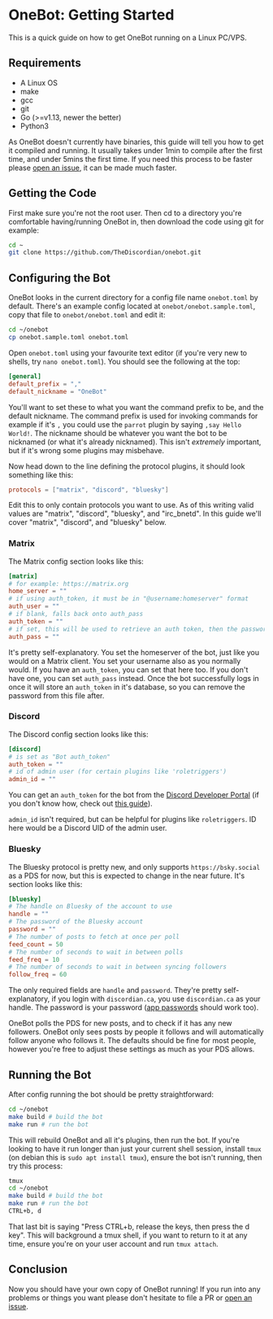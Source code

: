 # OneBot: Getting Started

This is a quick guide on how to get OneBot running on a Linux PC/VPS.

## Requirements

- A Linux OS
- make
- gcc
- git
- Go (>=v1.13, newer the better)
- Python3

As OneBot doesn't currently have binaries, this guide will tell you how to get it compiled and running. It usually takes under 1min to compile after the first time, and under 5mins the first time. If you need this process to be faster please [open an issue](https://github.com/TheDiscordian/onebot/issues/new), it can be made much faster.

## Getting the Code

First make sure you're not the root user. Then cd to a directory you're comfortable having/running OneBot in, then download the code using git for example:

```bash
cd ~
git clone https://github.com/TheDiscordian/onebot.git
```

## Configuring the Bot

OneBot looks in the current directory for a config file name `onebot.toml` by default. There's an example config located at `onebot/onebot.sample.toml`, copy that file to `onebot/onebot.toml` and edit it:

```bash
cd ~/onebot
cp onebot.sample.toml onebot.toml
```

Open `onebot.toml` using your favourite text editor (if you're very new to shells, try `nano onebot.toml`). You should see the following at the top:

```toml
[general]
default_prefix = ","
default_nickname = "OneBot"
```

You'll want to set these to what you want the command prefix to be, and the default nickname. The command prefix is used for invoking commands for example if it's `,` you could use the `parrot` plugin by saying `,say Hello World!`. The nickname should be whatever you want the bot to be nicknamed (or what it's already nicknamed). This isn't *extremely* important, but if it's wrong some plugins may misbehave.

Now head down to the line defining the protocol plugins, it should look something like this:

```toml
protocols = ["matrix", "discord", "bluesky"]
```

Edit this to only contain protocols you want to use. As of this writing valid values are "matrix", "discord", "bluesky", and "irc_bnetd". In this guide we'll cover "matrix", "discord", and "bluesky" below.

### Matrix

The Matrix config section looks like this:

```toml
[matrix]
# for example: https://matrix.org
home_server = ""
# if using auth_token, it must be in "@username:homeserver" format
auth_user = ""
# if blank, falls back onto auth_pass
auth_token = ""
# if set, this will be used to retrieve an auth token, then the password can be omitted from this file
auth_pass = ""
```

It's pretty self-explanatory. You set the homeserver of the bot, just like you would on a Matrix client. You set your username also as you normally would. If you have an `auth_token`, you can set that here too. If you don't have one, you can set `auth_pass` instead. Once the bot successfully logs in once it will store an `auth_token` in it's database, so you can remove the password from this file after.

### Discord

The Discord config section looks like this:

```toml
[discord]
# is set as "Bot auth_token"
auth_token = ""
# id of admin user (for certain plugins like 'roletriggers')
admin_id = ""
```

You can get an `auth_token` for the bot from the [Discord Developer Portal](https://discord.com/developers/applications) (if you don't know how, check out [this guide](https://discordgsm.com/guide/how-to-get-a-discord-bot-token)).

`admin_id` isn't required, but can be helpful for plugins like `roletriggers`. ID here would be a Discord UID of the admin user.

### Bluesky

The Bluesky protocol is pretty new, and only supports `https://bsky.social` as a PDS for now, but this is expected to change in the near future. It's section looks like this:

```toml
[bluesky]
# The handle on Bluesky of the account to use
handle = ""
# The password of the Bluesky account
password = ""
# The number of posts to fetch at once per poll
feed_count = 50
# The number of seconds to wait in between polls
feed_freq = 10
# The number of seconds to wait in between syncing followers
follow_freq = 60
```

The only required fields are `handle` and `password`. They're pretty self-explanatory, if you login with `discordian.ca`, you use `discordian.ca` as your handle. The password is your password ([app passwords](https://staging.bsky.app/settings/app-passwords) should work too).

OneBot polls the PDS for new posts, and to check if it has any new followers. OneBot only sees posts by people it follows and will automatically follow anyone who follows it. The defaults should be fine for most people, however you're free to adjust these settings as much as your PDS allows.

## Running the Bot

After config running the bot should be pretty straightforward:

```bash
cd ~/onebot
make build # build the bot
make run # run the bot
```

This will rebuild OneBot and all it's plugins, then run the bot. If you're looking to have it run longer than just your current shell session, install `tmux` (on debian this is `sudo apt install tmux`), ensure the bot isn't running, then try this process:

```bash
tmux
cd ~/onebot
make build # build the bot
make run # run the bot
CTRL+b, d
```

That last bit is saying "Press CTRL+b, release the keys, then press the d key". This will background a tmux shell, if you want to return to it at any time, ensure you're on your user account and run `tmux attach`.

## Conclusion

Now you should have your own copy of OneBot running! If you run into any problems or things you want please don't hesitate to file a PR or [open an issue](https://github.com/TheDiscordian/onebot/issues/new).